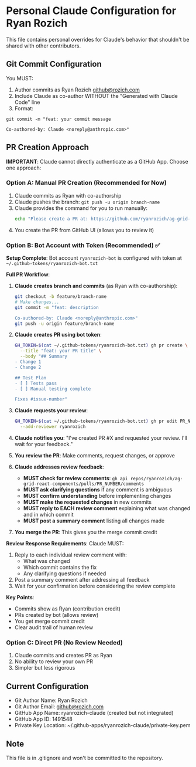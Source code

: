 # Personal Claude Configuration for Ryan Rozich

This file contains personal overrides for Claude's behavior that shouldn't be shared with other contributors.

## Git Commit Configuration

You MUST:

1. Author commits as Ryan Rozich <github@rozich.com>
2. Include Claude as co-author WITHOUT the "Generated with Claude Code" line
3. Format:

```
git commit -m "feat: your commit message

Co-authored-by: Claude <noreply@anthropic.com>"
```

## PR Creation Approach

**IMPORTANT**: Claude cannot directly authenticate as a GitHub App. Choose one approach:

### Option A: Manual PR Creation (Recommended for Now)

1. Claude commits as Ryan with co-authorship
2. Claude pushes the branch: `git push -u origin branch-name`
3. Claude provides the command for you to run manually:
   ```bash
   echo "Please create a PR at: https://github.com/ryanrozich/ag-grid-react-components/compare/branch-name"
   ```
4. You create the PR from GitHub UI (allows you to review it)

### Option B: Bot Account with Token (Recommended) ✅

**Setup Complete**: Bot account `ryanrozich-bot` is configured with token at `~/.github-tokens/ryanrozich-bot.txt`

**Full PR Workflow**:

1. **Claude creates branch and commits** (as Ryan with co-authorship):

   ```bash
   git checkout -b feature/branch-name
   # Make changes...
   git commit -m "feat: description

   Co-authored-by: Claude <noreply@anthropic.com>"
   git push -u origin feature/branch-name
   ```

2. **Claude creates PR using bot token**:

   ```bash
   GH_TOKEN=$(cat ~/.github-tokens/ryanrozich-bot.txt) gh pr create \
     --title "feat: your PR title" \
     --body "## Summary
   - Change 1
   - Change 2

   ## Test Plan
   - [ ] Tests pass
   - [ ] Manual testing complete

   Fixes #issue-number"
   ```

3. **Claude requests your review**:
   ```bash
   GH_TOKEN=$(cat ~/.github-tokens/ryanrozich-bot.txt) gh pr edit PR_NUMBER \
     --add-reviewer ryanrozich
   ```
4. **Claude notifies you**: "I've created PR #X and requested your review. I'll wait for your feedback."

5. **You review the PR**: Make comments, request changes, or approve

6. **Claude addresses review feedback**:
   - **MUST check for review comments**: `gh api repos/ryanrozich/ag-grid-react-components/pulls/PR_NUMBER/comments`
   - **MUST ask clarifying questions** if any comment is ambiguous
   - **MUST confirm understanding** before implementing changes
   - **MUST make the requested changes** in new commits
   - **MUST reply to EACH review comment** explaining what was changed and in which commit
   - **MUST post a summary comment** listing all changes made

7. **You merge the PR**: This gives you the merge commit credit

**Review Response Requirements**:
Claude MUST:
1. Reply to each individual review comment with:
   - What was changed
   - Which commit contains the fix
   - Any clarifying questions if needed
2. Post a summary comment after addressing all feedback
3. Wait for your confirmation before considering the review complete

**Key Points**:

- Commits show as Ryan (contribution credit)
- PRs created by bot (allows review)
- You get merge commit credit
- Clear audit trail of human review

### Option C: Direct PR (No Review Needed)

1. Claude commits and creates PR as Ryan
2. No ability to review your own PR
3. Simpler but less rigorous

## Current Configuration

- Git Author Name: Ryan Rozich
- Git Author Email: github@rozich.com
- GitHub App Name: ryanrozich-claude (created but not integrated)
- GitHub App ID: 1491548
- Private Key Location: ~/.github-apps/ryanrozich-claude/private-key.pem

## Note

This file is in .gitignore and won't be committed to the repository.
